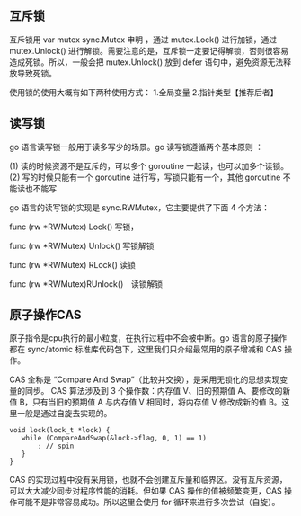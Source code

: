 ## 互斥锁

互斥锁用 var mutex sync.Mutex 申明 ，通过 mutex.Lock() 进行加锁，通过 mutex.Unlock() 进行解锁。需要注意的是，互斥锁一定要记得解锁，否则很容易造成死锁。所以，一般会把 mutex.Unlock() 放到 defer 语句中，避免资源无法释放导致死锁。

使用锁的使用大概有如下两种使用方式：
1.全局变量
2.指针类型【推荐后者】

## 读写锁

go 语言读写锁一般用于读多写少的场景。go 读写锁遵循两个基本原则 ：

(1) 读的时候资源不是互斥的，可以多个 goroutine 一起读，也可以加多个读锁。
(2) 写的时候只能有一个 goroutine 进行写，写锁只能有一个，其他 goroutine 不能读也不能写

go 语言的读写锁的实现是 sync.RWMutex，它主要提供了下面 4 个方法：

func (rw *RWMutex) Lock() 写锁，

func (rw *RWMutex) Unlock() 写锁解锁

func (rw *RWMutex) RLock() 读锁

func (rw *RWMutex)RUnlock()　读锁解锁

## 原子操作CAS

原子指令是cpu执行的最小粒度，在执行过程中不会被中断。go 语言的原子操作都在 sync/atomic 标准库代码包下，这里我们只介绍最常用的原子增减和 CAS 操作。

CAS 全称是 “Compare And Swap”（比较并交换），是采用无锁化的思想实现变量的同步。 CAS 算法涉及到 3 个操作数：内存值 V、旧的预期值 A、要修改的新值 B，只有当旧的预期值 A 与内存值 V 相同时，将内存值 V 修改成新的值 B。这里一般是通过自旋去实现的。

 ```
void lock(lock_t *lock) {
    while (CompareAndSwap(&lock->flag, 0, 1) == 1)
        ; // spin
    }
 }
 ```
CAS 的实现过程中没有采用锁，也就不会创建互斥量和临界区。没有互斥资源，可以大大减少同步对程序性能的消耗。但如果 CAS 操作的值被频繁变更，CAS 操作可能不是非常容易成功。所以这里会使用 for 循环来进行多次尝试（自旋）。



